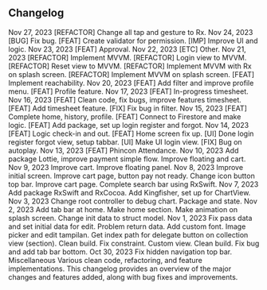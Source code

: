 
## Changelog
Nov 27, 2023
[REFACTOR] Change all tap and gesture to Rx.
Nov 24, 2023
[BUG] Fix bug.
[FEAT] Create validator for permission.
[IMP] Improve UI and logic.
Nov 23, 2023
[FEAT] Approval.
Nov 22, 2023
[ETC] Other.
Nov 21, 2023
[REFACTOR] Implement MVVM.
[REFACTOR] Login view to MVVM.
[REFACTOR] Reset view to MVVM.
[REFACTOR] Implement MVVM with Rx on splash screen.
[REFACTOR] Implement MVVM on splash screen.
[FEAT] Implement reachability.
Nov 20, 2023
[FEAT] Add filter and improve profile menu.
[FEAT] Profile feature.
Nov 17, 2023
[FEAT] In-progress timesheet.
Nov 16, 2023
[FEAT] Clean code, fix bugs, improve features timesheet.
[FEAT] Add timesheet feature.
[FIX] Fix bug in filter.
Nov 15, 2023
[FEAT] Complete home, history, profile.
[FEAT] Connect to Firestore and make logic.
[FEAT] Add package, set up login register and forgot.
Nov 14, 2023
[FEAT] Logic check-in and out.
[FEAT] Home screen fix up.
[UI] Done login register forgot view, setup tabbar.
[UI] Make UI login view.
[FIX] Bug on autoplay.
Nov 13, 2023
[FEAT] Phincon Attendance.
Nov 10, 2023
Add package Lottie, improve payment simple flow.
Improve floating and cart.
Nov 9, 2023
Improve cart.
Improve floating panel.
Nov 8, 2023
Improve initial screen.
Improve cart page, button pay not ready.
Change icon button top bar.
Improve cart page.
Complete search bar using RxSwift.
Nov 7, 2023
Add package RxSwift and RxCocoa.
Add Kingfisher, set up for ChartView.
Nov 3, 2023
Change root controller to debug chart.
Package and state.
Nov 2, 2023
Add tab bar at home.
Make home section.
Make animation on splash screen.
Change init data to struct model.
Nov 1, 2023
Fix pass data and set initial data for edit.
Problem return data.
Add custom font.
Image picker and edit tampilan.
Get index path for delegate button on collection view (section).
Clean build.
Fix constraint.
Custom view.
Clean build.
Fix bug and add tab bar bottom.
Oct 30, 2023
Fix hidden navigation top bar.
Miscellaneous
Various clean code, refactoring, and feature implementations.
This changelog provides an overview of the major changes and features added, along with bug fixes and improvements.

